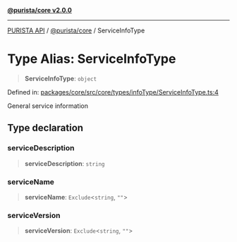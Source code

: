 [**@purista/core v2.0.0**](../README.md)

***

[PURISTA API](../../../packages.md) / [@purista/core](../README.md) / ServiceInfoType

# Type Alias: ServiceInfoType

> **ServiceInfoType**: `object`

Defined in: [packages/core/src/core/types/infoType/ServiceInfoType.ts:4](https://github.com/puristajs/purista/blob/master/packages/core/src/core/types/infoType/ServiceInfoType.ts#L4)

General service information

## Type declaration

### serviceDescription

> **serviceDescription**: `string`

### serviceName

> **serviceName**: `Exclude`\<`string`, `""`\>

### serviceVersion

> **serviceVersion**: `Exclude`\<`string`, `""`\>
